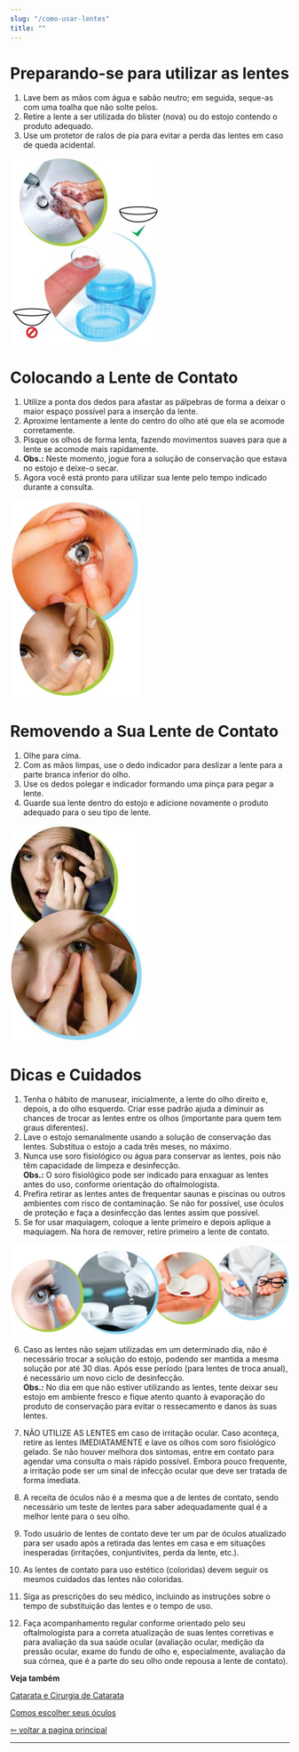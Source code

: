 ```yaml
---
slug: "/como-usar-lentes"
title: ""
---
```


<div class="container">
  <div class="row mb-4">
    <h1 class="title">Preparando-se para utilizar as lentes</h1>
    <div class="col-12 col-md-8">
      <ol>
        <li>Lave bem as mãos com água e sabão neutro; em seguida, seque-as com uma toalha que não solte pelos.</li>
        <li>Retire a lente a ser utilizada do blister (nova) ou do estojo contendo o produto adequado.</li>
        <li>Use um protetor de ralos de pia para evitar a perda das lentes em caso de queda acidental.</li>
      </ol>
    </div>
    <div class="col-12 col-md-4">
      <img src="./preparando-lentes/1.jpeg" alt="Preparando-se para utilizar as lentes" class="img-fluid" />
    </div>
  </div>

  <div class="row mb-4">
    <h1 class="title">Colocando a Lente de Contato</h1>
    <div class="col-12 col-md-8">
      <ol>
        <li>Utilize a ponta dos dedos para afastar as pálpebras de forma a deixar o maior espaço possível para a inserção da lente.</li>
        <li>Aproxime lentamente a lente do centro do olho até que ela se acomode corretamente.</li>
        <li>Pisque os olhos de forma lenta, fazendo movimentos suaves para que a lente se acomode mais rapidamente.</li>
        <li><strong>Obs.:</strong> Neste momento, jogue fora a solução de conservação que estava no estojo e deixe-o secar.</li>
        <li>Agora você está pronto para utilizar sua lente pelo tempo indicado durante a consulta.</li>
      </ol>
    </div>
    <div class="col-12 col-md-4">
      <img src="./preparando-lentes/2.jpeg" alt="Inserindo a lente de contato" class="img-fluid" />
    </div>
  </div>

  <div class="row mb-4">
    <h1 class="title">Removendo a Sua Lente de Contato</h1>
    <div class="col-12 col-md-8">
      <ol>
        <li>Olhe para cima.</li>
        <li>Com as mãos limpas, use o dedo indicador para deslizar a lente para a parte branca inferior do olho.</li>
        <li>Use os dedos polegar e indicador formando uma pinça para pegar a lente.</li>
        <li>Guarde sua lente dentro do estojo e adicione novamente o produto adequado para o seu tipo de lente.</li>
      </ol>
    </div>
    <div class="col-12 col-md-4">
      <img src="./preparando-lentes/3.jpeg" alt="Removendo a lente de contato" class="img-fluid" />
    </div>
  </div>
</div>

<h1 class="title">Dicas e Cuidados</h1>

1. Tenha o hábito de manusear, inicialmente, a lente do olho direito e, depois, a do olho esquerdo. Criar esse padrão ajuda a diminuir as chances de trocar as lentes entre os olhos (importante para quem tem graus diferentes).  
2. Lave o estojo semanalmente usando a solução de conservação das lentes. Substitua o estojo a cada três meses, no máximo.  
3. Nunca use soro fisiológico ou água para conservar as lentes, pois não têm capacidade de limpeza e desinfecção. <br>**Obs.:** O soro fisiológico pode ser indicado para enxaguar as lentes antes do uso, conforme orientação do oftalmologista.  
4. Prefira retirar as lentes antes de frequentar saunas e piscinas ou outros ambientes com risco de contaminação. Se não for possível, use óculos de proteção e faça a desinfecção das lentes assim que possível.  
5. Se for usar maquiagem, coloque a lente primeiro e depois aplique a maquiagem. Na hora de remover, retire primeiro a lente de contato.

![.](./preparando-lentes/4.jpeg)

6. Caso as lentes não sejam utilizadas em um determinado dia, não é necessário trocar a solução do estojo, podendo ser mantida a mesma solução por até 30 dias. Após esse período (para lentes de troca anual), é necessário um novo ciclo de desinfecção.<br>**Obs.:** No dia em que não estiver utilizando as lentes, tente deixar seu estojo em ambiente fresco e fique atento quanto à evaporação do produto de conservação para evitar o ressecamento e danos às suas lentes.  

7. NÃO UTILIZE AS LENTES em caso de irritação ocular. Caso aconteça, retire as lentes IMEDIATAMENTE e lave os olhos com soro fisiológico gelado. Se não houver melhora dos sintomas, entre em contato para agendar uma consulta o mais rápido possível. Embora pouco frequente, a irritação pode ser um sinal de infecção ocular que deve ser tratada de forma imediata.  

8. A receita de óculos não é a mesma que a de lentes de contato, sendo necessário um teste de lentes para saber adequadamente qual é a melhor lente para o seu olho.  

9. Todo usuário de lentes de contato deve ter um par de óculos atualizado para ser usado após a retirada das lentes em casa e em situações inesperadas (irritações, conjuntivites, perda da lente, etc.).  

10. As lentes de contato para uso estético (coloridas) devem seguir os mesmos cuidados das lentes não coloridas.  

11. Siga as prescrições do seu médico, incluindo as instruções sobre o tempo de substituição das lentes e o tempo de uso.  

12. Faça acompanhamento regular conforme orientado pelo seu oftalmologista para a correta atualização de suas lentes corretivas e para avaliação da sua saúde ocular (avaliação ocular, medição da pressão ocular, exame do fundo de olho e, especialmente, avaliação da sua córnea, que é a parte do seu olho onde repousa a lente de contato).  

**Veja também**  

[Catarata e Cirurgia de Catarata](/dica-catarata-cirurgia)

 [Comos escolher seus óculos](/dica-oculos)

 [⇦ voltar a pagina principal](/)

 ---------------------------------------------------------------------------------------------------
